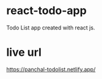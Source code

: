 # react-todo-app
Todo List app created with react js.

# live url
https://panchal-todolist.netlify.app/

